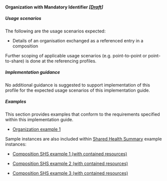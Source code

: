 #### Organization with Mandatory Identifier *[[Draft](http://hl7.org/fhir/stu3/versions.html#maturity)]*

##### Usage scenarios
The following are the usage scenarios expected:

* Details of an organisation  exchanged as a referenced entry in a composition

Further scoping of applicable usage scenarios (e.g. point-to-point or point-to-share) is done at the referencing profiles. 


##### Implementation guidance
No additional guidance is suggested to support implementation of this profile for the expected usage scenarios of this implementation guide.


##### Examples
This section provides examples that conform to the requirements specified within this implementation guide.

* [Organization example 1](Organization-021fff67-c5ec-438f-9520-ce9bafee1306.html)

Sample instances are also included within [Shared Health Summary](StructureDefinition-composition-shs-1.html) example instances:
* [Composition SHS example 1 (with contained resources)](Composition-a0da969a-7956-439b-b390-8de071a2df7c.html)

* [Composition SHS example 2 (with contained resources)](Composition-bd06e981-ba86-4020-ba59-cd89f80e8712.html)

* [Composition SHS example 3 (with contained resources)](Composition-c53c6c39-3e1a-4038-9ad5-25be8c54481f.html)